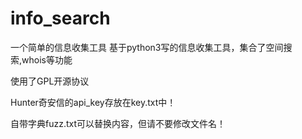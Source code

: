 # info_search
一个简单的信息收集工具
基于python3写的信息收集工具，集合了空间搜索,whois等功能

使用了GPL开源协议

Hunter奇安信的api_key存放在key.txt中！

自带字典fuzz.txt可以替换内容，但请不要修改文件名！
